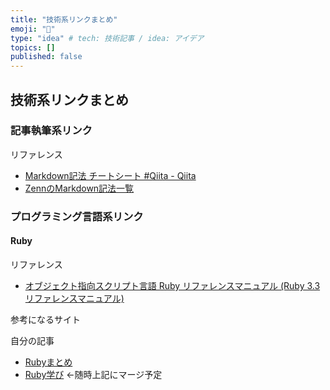 ```yaml
---
title: "技術系リンクまとめ"
emoji: "📗"
type: "idea" # tech: 技術記事 / idea: アイデア
topics: []
published: false
---
```


## 技術系リンクまとめ

### 記事執筆系リンク

リファレンス

- [Markdown記法 チートシート \#Qiita \- Qiita](https://qiita.com/Qiita/items/c686397e4a0f4f11683d)
- [ZennのMarkdown記法一覧](https://zenn.dev/zenn/articles/markdown-guide)

### プログラミング言語系リンク

#### Ruby

リファレンス

- [オブジェクト指向スクリプト言語 Ruby リファレンスマニュアル \(Ruby 3\.3 リファレンスマニュアル\)](https://docs.ruby-lang.org/ja/latest/doc/index.html)

参考になるサイト

自分の記事

- [Rubyまとめ](https://zenn.dev/kochi_echo/articles/ruby_note_top)
- [Ruby学び](https://zenn.dev/kochi_echo/scraps/bf7a9aa9424fb7) ←随時上記にマージ予定
